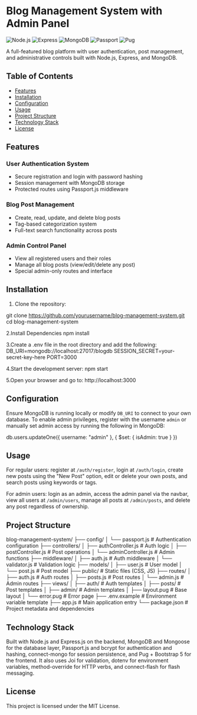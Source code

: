 # Blog Management System with Admin Panel

![Node.js](https://img.shields.io/badge/Node.js-14.x+-green) ![Express](https://img.shields.io/badge/Express-4.x-blue) ![MongoDB](https://img.shields.io/badge/MongoDB-5.x-success) ![Passport](https://img.shields.io/badge/Passport.js-Auth-yellow) ![Pug](https://img.shields.io/badge/Pug-Templating-orange)

A full-featured blog platform with user authentication, post management, and administrative controls built with Node.js, Express, and MongoDB.

## Table of Contents
- [Features](#features)
- [Installation](#installation)
- [Configuration](#configuration)
- [Usage](#usage)
- [Project Structure](#project-structure)
- [Technology Stack](#technology-stack)
- [License](#license)

## Features

### User Authentication System
- Secure registration and login with password hashing
- Session management with MongoDB storage
- Protected routes using Passport.js middleware

### Blog Post Management
- Create, read, update, and delete blog posts
- Tag-based categorization system
- Full-text search functionality across posts

### Admin Control Panel
- View all registered users and their roles
- Manage all blog posts (view/edit/delete any post)
- Special admin-only routes and interface

## Installation

1. Clone the repository:

git clone https://github.com/yourusername/blog-management-system.git
cd blog-management-system

2.Install Dependencies
npm install

3.Create a .env file in the root directory and add the following:
DB_URI=mongodb://localhost:27017/blogdb
SESSION_SECRET=your-secret-key-here
PORT=3000

4.Start the development server:
npm start

5.Open your browser and go to:
http://localhost:3000


## Configuration

Ensure MongoDB is running locally or modify `DB_URI` to connect to your own database. To enable admin privileges, register with the username `admin` or manually set admin access by running the following in MongoDB:


db.users.updateOne({ username: "admin" }, { $set: { isAdmin: true } })

## Usage

For regular users: register at `/auth/register`, login at `/auth/login`, create new posts using the "New Post" option, edit or delete your own posts, and search posts using keywords or tags.

For admin users: login as an admin, access the admin panel via the navbar, view all users at `/admin/users`, manage all posts at `/admin/posts`, and delete any post regardless of ownership.

## Project Structure
blog-management-system/
├── config/
│   └── passport.js          # Authentication configuration
├── controllers/
│   ├── authController.js    # Auth logic
│   ├── postController.js    # Post operations
│   └── adminController.js   # Admin functions
├── middleware/
│   ├── auth.js              # Auth middleware
│   └── validator.js         # Validation logic
├── models/
│   ├── user.js              # User model
│   └── post.js              # Post model
├── public/                  # Static files (CSS, JS)
├── routes/
│   ├── auth.js              # Auth routes
│   ├── posts.js             # Post routes
│   └── admin.js             # Admin routes
├── views/
│   ├── auth/                # Auth templates
│   ├── posts/               # Post templates
│   ├── admin/               # Admin templates
│   ├── layout.pug           # Base layout
│   └── error.pug            # Error page
├── .env.example             # Environment variable template
├── app.js                   # Main application entry
└── package.json             # Project metadata and dependencies



## Technology Stack

Built with Node.js and Express.js on the backend, MongoDB and Mongoose for the database layer, Passport.js and bcrypt for authentication and hashing, connect-mongo for session persistence, and Pug + Bootstrap 5 for the frontend. It also uses Joi for validation, dotenv for environment variables, method-override for HTTP verbs, and connect-flash for flash messaging.

## License

This project is licensed under the MIT License.





